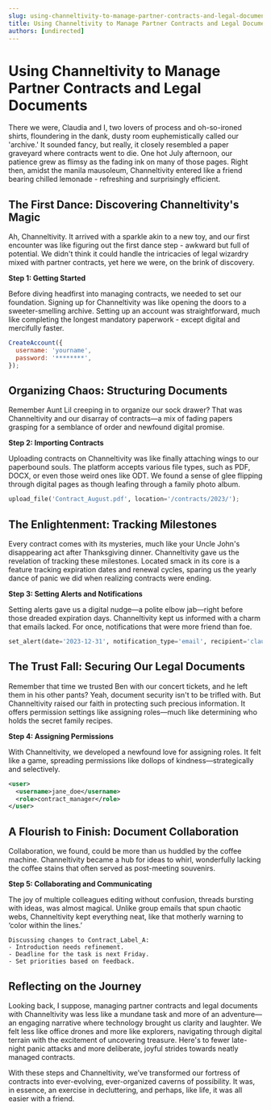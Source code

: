 ```yaml
---
slug: using-channeltivity-to-manage-partner-contracts-and-legal-documents
title: Using Channeltivity to Manage Partner Contracts and Legal Documents
authors: [undirected]
---
```



# Using Channeltivity to Manage Partner Contracts and Legal Documents

There we were, Claudia and I, two lovers of process and oh-so-ironed shirts, floundering in the dank, dusty room euphemistically called our 'archive.' It sounded fancy, but really, it closely resembled a paper graveyard where contracts went to die. One hot July afternoon, our patience grew as flimsy as the fading ink on many of those pages. Right then, amidst the manila mausoleum, Channeltivity entered like a friend bearing chilled lemonade - refreshing and surprisingly efficient.

## The First Dance: Discovering Channeltivity's Magic

Ah, Channeltivity. It arrived with a sparkle akin to a new toy, and our first encounter was like figuring out the first dance step - awkward but full of potential. We didn't think it could handle the intricacies of legal wizardry mixed with partner contracts, yet here we were, on the brink of discovery.

**Step 1: Getting Started**

Before diving headfirst into managing contracts, we needed to set our foundation. Signing up for Channeltivity was like opening the doors to a sweeter-smelling archive. Setting up an account was straightforward, much like completing the longest mandatory paperwork - except digital and mercifully faster.

```javascript
CreateAccount({
  username: 'yourname',
  password: '********',
});
```

## Organizing Chaos: Structuring Documents

Remember Aunt Lil creeping in to organize our sock drawer? That was Channeltivity and our disarray of contracts—a mix of fading papers grasping for a semblance of order and newfound digital promise.

**Step 2: Importing Contracts**

Uploading contracts on Channeltivity was like finally attaching wings to our paperbound souls. The platform accepts various file types, such as PDF, DOCX, or even those weird ones like ODT. We found a sense of glee flipping through digital pages as though leafing through a family photo album.

```python
upload_file('Contract_August.pdf', location='/contracts/2023/');
```

## The Enlightenment: Tracking Milestones

Every contract comes with its mysteries, much like your Uncle John's disappearing act after Thanksgiving dinner. Channeltivity gave us the revelation of tracking these milestones. Located smack in its core is a feature tracking expiration dates and renewal cycles, sparing us the yearly dance of panic we did when realizing contracts were ending.

**Step 3: Setting Alerts and Notifications**

Setting alerts gave us a digital nudge—a polite elbow jab—right before those dreaded expiration days. Channeltivity kept us informed with a charm that emails lacked. For once, notifications that were more friend than foe.

```python
set_alert(date='2023-12-31', notification_type='email', recipient='claudia@example.com');
```

## The Trust Fall: Securing Our Legal Documents

Remember that time we trusted Ben with our concert tickets, and he left them in his other pants? Yeah, document security isn't to be trifled with. But Channeltivity raised our faith in protecting such precious information. It offers permission settings like assigning roles—much like determining who holds the secret family recipes.

**Step 4: Assigning Permissions**

With Channeltivity, we developed a newfound love for assigning roles. It felt like a game, spreading permissions like dollops of kindness—strategically and selectively.

```xml
<user>
  <username>jane_doe</username>
  <role>contract_manager</role>
</user>
```

## A Flourish to Finish: Document Collaboration

Collaboration, we found, could be more than us huddled by the coffee machine. Channeltivity became a hub for ideas to whirl, wonderfully lacking the coffee stains that often served as post-meeting souvenirs.

**Step 5: Collaborating and Communicating**

The joy of multiple colleagues editing without confusion, threads bursting with ideas, was almost magical. Unlike group emails that spun chaotic webs, Channeltivity kept everything neat, like that motherly warning to ‘color within the lines.’

```plaintext
Discussing changes to Contract_Label_A:
- Introduction needs refinement.
- Deadline for the task is next Friday.
- Set priorities based on feedback.
```

## Reflecting on the Journey

Looking back, I suppose, managing partner contracts and legal documents with Channeltivity was less like a mundane task and more of an adventure—an engaging narrative where technology brought us clarity and laughter. We felt less like office drones and more like explorers, navigating through digital terrain with the excitement of uncovering treasure. Here's to fewer late-night panic attacks and more deliberate, joyful strides towards neatly managed contracts.

With these steps and Channeltivity, we’ve transformed our fortress of contracts into ever-evolving, ever-organized caverns of possibility. It was, in essence, an exercise in decluttering, and perhaps, like life, it was all easier with a friend.